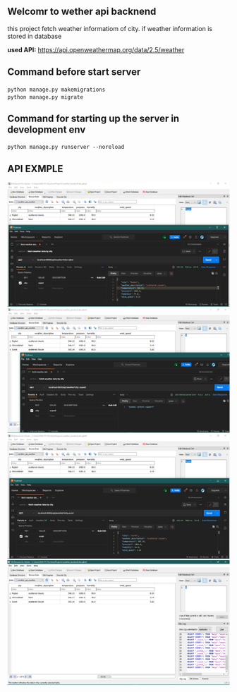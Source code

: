 ## Welcomr to wether api backnend
this project fetch weather informatiom of city.
if weather information is stored in database

**used API:**
https://api.openweathermap.org/data/2.5/weather
## Command before start server
`python manage.py makemigrations`<br>
`python manage.py migrate`

## Command for starting up the server in development env
`python manage.py runserver --noreload`

## API EXMPLE

<img alt="exmple1" src="testcase/city_exist_in_db.png"/>

<img alt="exmple2" src="testcase/city_not_exist.png"/>

<img alt="exmple3" src="testcase/first_time_search_city-1.png"/>

<img alt="exmple4" src="testcase/first_time_search_city-2.png"/>


